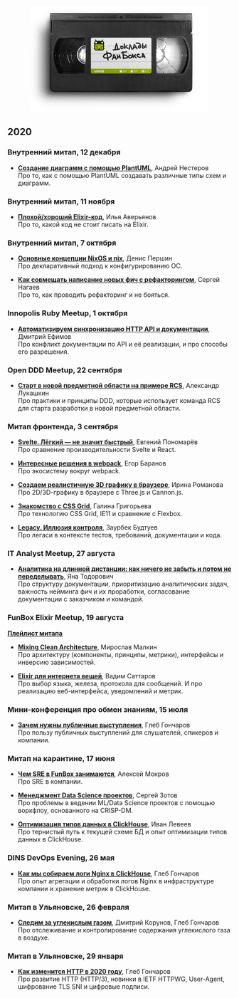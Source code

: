 <p align="center"><img src="logo@2x.png" width="400"></p>

## 2020

### Внутренний митап, 12 декабря

- **[Создание диаграмм с помощью PlantUML](/meetups/2020-12-12-mixed/01-plantuml)**, Андрей Нестеров<br>
  Про то, как с помощью PlantUML создавать различные типы схем и диаграмм.


### Внутренний митап, 11 ноября

- **[Плохой/хороший Elixir-код](/meetups/2020-11-11-mixed/01-bad-good-elixir)**, Илья Аверьянов<br>
  Про то, какой код не стоит писать на Elixir.


### Внутренний митап, 7 октября

- **[Основные концепции NixOS и nix](/meetups/2020-10-07-mixed/01-nix/)**, Денис Першин<br>
  Про декларативный подход к конфигурированию ОС.

- **[Как совмещать написание новых фич с рефакторингом](/meetups/2020-10-07-mixed/02-refactoring/)**, Сергей Нагаев<br>
  Про то, как проводить рефакторинг и не бояться.


### Innopolis Ruby Meetup, 1 октября

- **[Автоматизируем синхронизацию HTTP API и документации](/meetups/2020-10-01-innopolis-ruby/01-api-docs-sync/)**, Дмитрий Ефимов<br>
  Про конфликт документации по API и её реализации, и про способы его разрешения.


### Open DDD Meetup, 22 сентября

- **[Старт в новой предметной области на примере RCS](/meetups/2020-09-22-open-ddd/01-rcs/)**, Александр Лукашкин<br>
  Про практики и принципы DDD, которые использует команда RCS для старта разработки в новой предметной области.


### Митап фронтенда, 3 сентября

- **[Svelte. Лёгкий — не значит быстрый](/meetups/2020-09-03-frontend/01-svelte/)**, Евгений Пономарёв<br>
  Про сравнение производительности Svelte и React.

- **[Интересные решения в webpack](/meetups/2020-09-03-frontend/02-webpack/)**, Егор Баранов<br>
  Про экосистему вокруг webpack.

- **[Создаем реалистичную 3D графику в браузере](/meetups/2020-09-03-frontend/03-3d-graphics/)**, Ирина Романова<br>
  Про 2D/3D-графику в браузере с Three.js и Cannon.js.

- **[Знакомство с CSS Grid](/meetups/2020-09-03-frontend/04-css-grid/)**, Галина Григорьева<br>
  Про технологию CSS Grid, IE11 и сравнение с Flexbox.

- **[Legacy. Иллюзия контроля](/meetups/2020-09-03-frontend/05-legacy/)**, Заурбек Будтуев<br>
  Про легаси в контексте тестов, требований, документации и кода.


### IT Analyst Meetup, 27 августа

- **[Аналитика на длинной дистанции: как ничего не забыть и потом не переделывать](/meetups/2020-08-27-it-analyst/01-solution-analytics/)**, Яна Тодорович<br>
  Про структуру документации, приоритизацию аналитических задач, важность нейминга фич и их проработки, согласование документации с заказчиком и командой.


### FunBox Elixir Meetup, 19 августа

**[Плейлист митапа](https://www.youtube.com/playlist?list=PLJ7kxG-M2-mOWPfLPvFQlGYplSBq1BprZ)**

- **[Mixing Clean Architecture](/meetups/2020-08-19-elixir/01-mixing-clean-architecture/)**, Мирослав Малкин<br>
  Про архитектуру (компоненты, принципы, метрики), интерфейсы и инверсию зависимостей.

- **[Elixir для интернета вещей](/meetups/2020-08-19-elixir/02-internet-of-things/)**, Вадим Саттаров<br>
  Про выбор языка, железа, протокола для сообщений. И про реализацию веб-интерфейса, уведомлений и метрик.


### Мини-конференция про обмен знаниям, 15 июля

- **[Зачем нужны публичные выступления](/meetups/2020-07-15-knowledge-sharing/01-public-talks/)**, Глеб Гончаров<br>
  Про пользу публичных выступлений для слушателей, спикеров и компании.


### Митап на карантине, 17 июня

- **[Чем SRE в FunBox занимаются](/meetups/2020-06-17-quarantine/01-sre/)**, Алексей Мокров<br>
  Про SRE в компании.

- **[Менеджмент Data Science проектов](/meetups/2020-06-17-quarantine/02-crisp-dm/)**, Сергей Зотов<br>
  Про проблемы в ведении ML/Data Science проектов с помощью воркфлоу, основанного на CRISP-DM.

- **[Оптимизация типов данных в ClickHouse](/meetups/2020-06-17-quarantine/03-clickhouse-data-types-optimization/)**, Иван Левеев<br>
  Про тернистый путь к текущей схеме БД и опыт оптимизации типов данных в ClickHouse.


### DINS DevOps Evening, 26 мая

- **[Как мы собираем логи Nginx в ClickHouse](/meetups/2020-05-26-dins-devops-evening/01-nginx-logging-with-clickhouse/)**, Глеб Гончаров<br>
  Про опыт агрегации и обработки логов Nginx в инфраструктуре компании и хранение метрик в ClickHouse.


### Митап в Ульяновске, 26 февраля

- **[Следим за углекислым газом](/meetups/2020-02-26-ulsk/01-co2/)**, Дмитрий Корунов, Глеб Гончаров<br>
  Про отслеживание и контролирование содержания углекислого газа в воздухе.


### Митап в Ульяновске, 29 января

- **[Как изменится HTTP в 2020 году](/meetups/2020-01-29-ulsk/01-http-2020/)**, Глеб Гончаров<br>
  Про развитие HTTP (HTTP/3), новинки в IETF HTTPWG, User-Agent, шифрование TLS SNI и цифровые подписи.

